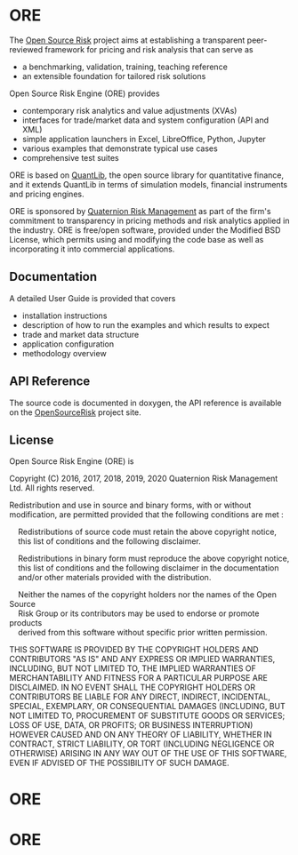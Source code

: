 # ORE

The [Open Source Risk](http://opensourcerisk.org) project aims at
establishing a transparent peer-reviewed framework for pricing and risk
analysis that can serve as
* a benchmarking, validation, training, teaching reference 
* an extensible foundation for tailored risk solutions

Open Source Risk Engine (ORE) provides
* contemporary risk analytics and value adjustments (XVAs) 
* interfaces for trade/market data and system configuration (API and XML)
* simple application launchers in Excel, LibreOffice, Python, Jupyter
* various examples that demonstrate typical use cases
* comprehensive test suites

ORE is based on [QuantLib](http://quantlib.org), the open source library
for quantitative finance, and it extends QuantLib in terms of simulation models, financial
instruments and pricing engines.

ORE is sponsored by
[Quaternion Risk Management](http://quaternion.com) as part of the
firm's commitment to transparency in pricing methods and risk
analytics applied in the industry. ORE is free/open software, provided
under the Modified BSD License, which permits using and modifying the code base as well as incorporating it into commercial applications.

## Documentation

A detailed User Guide is provided that covers
* installation instructions
* description of how to run the examples and which results to expect
* trade and market data structure
* application configuration
* methodology overview

## API Reference

The source code is documented in doxygen, the API reference is
available on the [OpenSourceRisk](http://opensourcerisk.org) project site.

## License

Open Source Risk Engine (ORE) is

Copyright (C) 2016, 2017, 2018, 2019, 2020 Quaternion Risk Management Ltd.
All rights reserved.

Redistribution and use in source and binary forms, with or without
modification, are permitted provided that the following conditions are met :

&nbsp;&nbsp;&nbsp;&nbsp;Redistributions of source code must retain the above copyright notice,<br>
&nbsp;&nbsp;&nbsp;&nbsp;this list of conditions and the following disclaimer.<br>

&nbsp;&nbsp;&nbsp;&nbsp;Redistributions in binary form must reproduce the above copyright notice,<br>
&nbsp;&nbsp;&nbsp;&nbsp;this list of conditions and the following disclaimer in the documentation<br>
&nbsp;&nbsp;&nbsp;&nbsp;and/or other materials provided with the distribution.<br>

&nbsp;&nbsp;&nbsp;&nbsp;Neither the names of the copyright holders nor the names of the Open Source<br>
&nbsp;&nbsp;&nbsp;&nbsp;Risk Group or its contributors may be used to endorse or promote products<br>
&nbsp;&nbsp;&nbsp;&nbsp;derived from this software without specific prior written permission.<br>

THIS SOFTWARE IS PROVIDED BY THE COPYRIGHT HOLDERS AND CONTRIBUTORS "AS IS"
AND ANY EXPRESS OR IMPLIED WARRANTIES, INCLUDING, BUT NOT LIMITED TO, THE
IMPLIED WARRANTIES OF MERCHANTABILITY AND FITNESS FOR A PARTICULAR PURPOSE ARE
DISCLAIMED. IN NO EVENT SHALL THE COPYRIGHT HOLDERS OR CONTRIBUTORS BE LIABLE
FOR ANY DIRECT, INDIRECT, INCIDENTAL, SPECIAL, EXEMPLARY, OR CONSEQUENTIAL
DAMAGES (INCLUDING, BUT NOT LIMITED TO, PROCUREMENT OF SUBSTITUTE GOODS OR
SERVICES; LOSS OF USE, DATA, OR PROFITS; OR BUSINESS INTERRUPTION) HOWEVER
CAUSED AND ON ANY THEORY OF LIABILITY, WHETHER IN CONTRACT, STRICT LIABILITY,
OR TORT (INCLUDING NEGLIGENCE OR OTHERWISE) ARISING IN ANY WAY OUT OF THE USE
OF THIS SOFTWARE, EVEN IF ADVISED OF THE POSSIBILITY OF SUCH DAMAGE.


# ORE
# ORE
